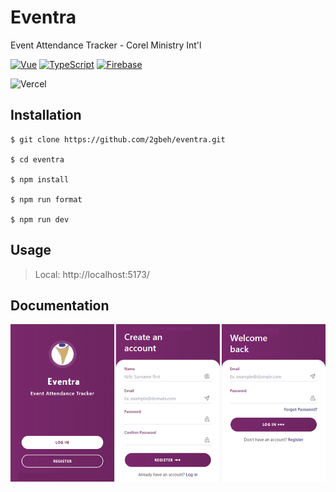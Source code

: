 # Eventra

Event Attendance Tracker - Corel Ministry Int'l

[![Vue](https://img.shields.io/badge/Vue-3.x-41b883.svg)](https://vuejs.org/guide/introduction.html)
[![TypeScript](https://img.shields.io/badge/TypeScript-5.x-blue.svg)](https://www.typescriptlang.org/docs/)
[![Firebase](https://img.shields.io/badge/Firebase-10.x-ffcb2c.svg)](hhttps://console.firebase.google.com/)

![Vercel](https://img.shields.io/badge/vercel-%23000000.svg?style=for-the-badge&logo=vercel&logoColor=white)

## Installation

```
$ git clone https://github.com/2gbeh/eventra.git

$ cd eventra

$ npm install

$ npm run format

$ npm run dev
```

## Usage

> Local:   http://localhost:5173/

## Documentation

![Screenshot](./public/social-preview.png)
